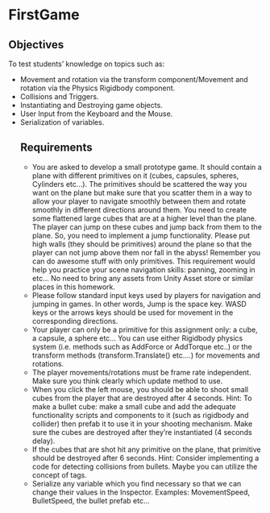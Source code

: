 # FirstGame

<h2>Objectives</h2>
<p>To test students’ knowledge on topics such as:</p>
<ul>
<li>Movement and rotation via the transform component/Movement and rotation via the Physics Rigidbody component.</li>
<li>Collisions and Triggers.</li>
<li>Instantiating and Destroying game objects.</li>
<li>User Input from the Keyboard and the Mouse.</li>
<li>Serialization of variables.</li>

<h2>Requirements</h2>
<ul>
<li>You are asked to develop a small prototype game. It should contain a plane with different primitives on it (cubes, capsules, spheres, Cylinders etc...). The primitives should be scattered the way you want on the plane but make sure that you scatter them in a way to allow your player to navigate smoothly between them and rotate smoothly in different directions around them. You need to create some flattened large cubes that are at a higher level than the plane. The player can jump on these cubes and jump back from them to the plane. So, you need to implement a jump functionality. Please put high walls (they should be primitives) around the plane so that the player can not jump above them nor fall in the abyss! Remember you can do awesome stuff with only primitives. This requirement would help you practice your scene navigation skills: panning, zooming in etc... No need to bring any assets from Unity Asset store or similar places in this homework. </li>
<li> Please follow standard input keys used by players for navigation and jumping in games. In other words, Jump is the space key. WASD keys or the arrows keys should be used for movement in the corresponding directions. </li>
<li> Your player can only be a primitive for this assignment only: a cube, a capsule, a sphere etc... You can use either Rigidbody physics system (i.e. methods such as AddForce or AddTorque etc..) or the transform methods (transform.Translate() etc....) for movements and rotations. </li>
<li> The player movements/rotations must be frame rate independent. Make sure you think clearly which update method to use. </li>
<li> When you click the left mouse, you should be able to shoot small cubes from the player that are destroyed after 4 seconds. Hint: To make a bullet cube: make a small cube and add the adequate functionality scripts and components to it (such as rigidbody and collider) then prefab it to use it in your shooting mechanism. Make sure the cubes are destroyed after they’re instantiated (4 seconds delay). </li>
<li> If the cubes that are shot hit any primitive on the plane, that primitive should be destroyed after 6 seconds. Hint: Consider implementing a code for detecting collisions from bullets. Maybe you can utilize the concept of tags. </li>
<li> Serialize any variable which you find necessary so that we can change their values in the Inspector. Examples: MovementSpeed, BulletSpeed, the bullet prefab etc... </li>
</ul>